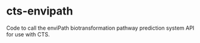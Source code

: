 # cts-envipath
Code to call the enviPath biotransformation pathway prediction system API for use with CTS.
